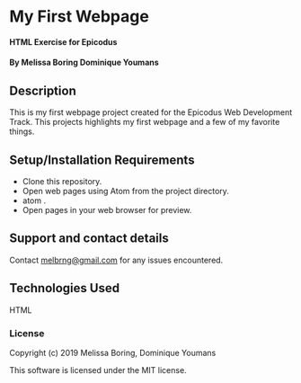 # My First Webpage

#### HTML Exercise for Epicodus

#### By Melissa Boring Dominique Youmans

## Description

This is my first webpage project created for the Epicodus Web Development Track. This projects highlights my first webpage and a few of my favorite things.

## Setup/Installation Requirements

* Clone this repository.
* Open web pages using Atom from the project directory.
* atom .
* Open pages in your web browser for preview.


## Support and contact details

Contact melbrng@gmail.com for any issues encountered.

## Technologies Used

HTML

### License

Copyright (c) 2019 Melissa Boring, Dominique Youmans

This software is licensed under the MIT license.
